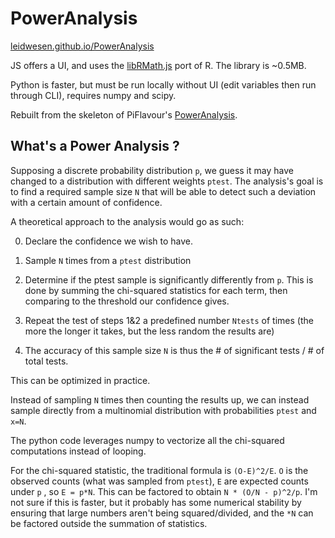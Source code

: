 # PowerAnalysis

[leidwesen.github.io/PowerAnalysis](https://leidwesen.github.io/PowerAnalysis/)

JS offers a UI, and uses the [libRMath.js](https://github.com/R-js/libRmath.js) port of R. The library is ~0.5MB.

Python is faster, but must be run locally without UI (edit variables then run through CLI), requires numpy and scipy.

Rebuilt from the skeleton of PiFlavour's [PowerAnalysis](https://github.com/PiFlavour/PowerAnalysis).

## What's a Power Analysis ?

Supposing a discrete probability distribution `p`, we guess it may have changed to a distribution with different weights `ptest`.
The analysis's goal is to find a required sample size `N` that will be able to detect such a deviation with a certain amount of confidence.

A theoretical approach to the analysis would go as such:

0. Declare the confidence we wish to have.

1. Sample `N` times from a `ptest` distribution

2. Determine if the ptest sample is significantly differently from `p`. This is done by summing the chi-squared statistics for each term, then comparing to the threshold our confidence gives.

3. Repeat the test of steps 1&2 a predefined number `Ntests` of times (the more the longer it takes, but the less random the results are)

4. The accuracy of this sample size `N` is thus the # of significant tests / # of total tests.

This can be optimized in practice.

Instead of sampling `N` times then counting the results up, we can instead sample directly from a multinomial distribution with probabilities `ptest` and `x=N`.

The python code leverages numpy to vectorize all the chi-squared computations instead of looping.

For the chi-squared statistic, the traditional formula is `(O-E)^2/E`. `O` is the observed counts (what was sampled from `ptest`), `E` are expected counts under `p` , so `E = p*N`. This can be factored to obtain `N * (O/N - p)^2/p`. I'm not sure if this is faster, but it probably has some numerical stability by ensuring that large numbers aren't being squared/divided, and the `*N` can be factored outside the summation of statistics. 
